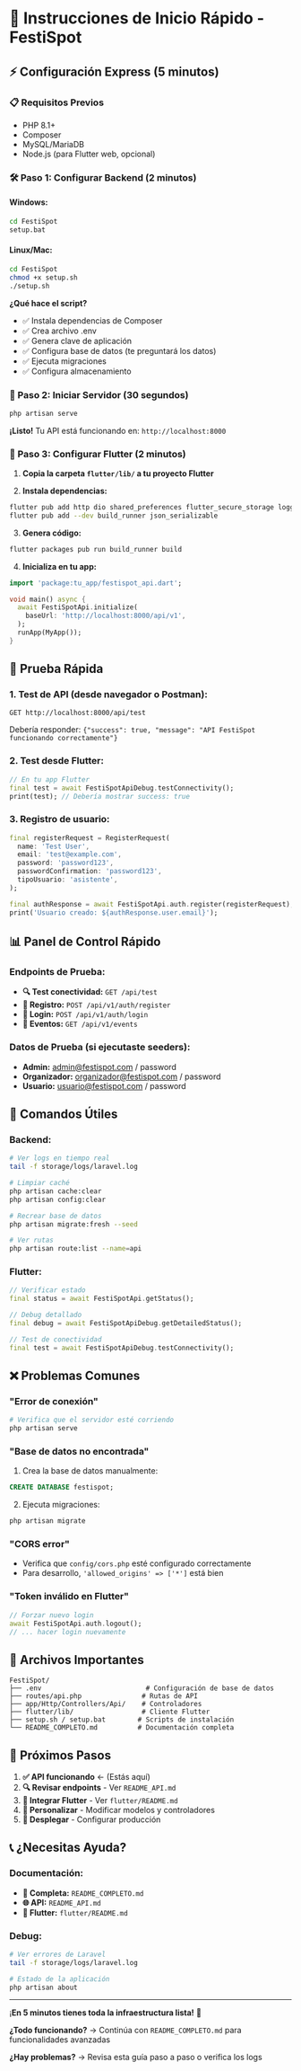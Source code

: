 # 🚀 Instrucciones de Inicio Rápido - FestiSpot

## ⚡ Configuración Express (5 minutos)

### 📋 Requisitos Previos
- PHP 8.1+
- Composer
- MySQL/MariaDB
- Node.js (para Flutter web, opcional)

### 🛠️ Paso 1: Configurar Backend (2 minutos)

#### Windows:
```cmd
cd FestiSpot
setup.bat
```

#### Linux/Mac:
```bash
cd FestiSpot
chmod +x setup.sh
./setup.sh
```

**¿Qué hace el script?**
- ✅ Instala dependencias de Composer
- ✅ Crea archivo .env
- ✅ Genera clave de aplicación
- ✅ Configura base de datos (te preguntará los datos)
- ✅ Ejecuta migraciones
- ✅ Configura almacenamiento

### 🚀 Paso 2: Iniciar Servidor (30 segundos)
```bash
php artisan serve
```

**¡Listo!** Tu API está funcionando en: `http://localhost:8000`

### 📱 Paso 3: Configurar Flutter (2 minutos)

1. **Copia la carpeta `flutter/lib/` a tu proyecto Flutter**

2. **Instala dependencias:**
```bash
flutter pub add http dio shared_preferences flutter_secure_storage logger connectivity_plus equatable
flutter pub add --dev build_runner json_serializable
```

3. **Genera código:**
```bash
flutter packages pub run build_runner build
```

4. **Inicializa en tu app:**
```dart
import 'package:tu_app/festispot_api.dart';

void main() async {
  await FestiSpotApi.initialize(
    baseUrl: 'http://localhost:8000/api/v1',
  );
  runApp(MyApp());
}
```

## 🧪 Prueba Rápida

### 1. Test de API (desde navegador o Postman):
```
GET http://localhost:8000/api/test
```
Debería responder: `{"success": true, "message": "API FestiSpot funcionando correctamente"}`

### 2. Test desde Flutter:
```dart
// En tu app Flutter
final test = await FestiSpotApiDebug.testConnectivity();
print(test); // Debería mostrar success: true
```

### 3. Registro de usuario:
```dart
final registerRequest = RegisterRequest(
  name: 'Test User',
  email: 'test@example.com',
  password: 'password123',
  passwordConfirmation: 'password123',
  tipoUsuario: 'asistente',
);

final authResponse = await FestiSpotApi.auth.register(registerRequest);
print('Usuario creado: ${authResponse.user.email}');
```

## 📊 Panel de Control Rápido

### Endpoints de Prueba:
- **🔍 Test conectividad:** `GET /api/test`
- **👤 Registro:** `POST /api/v1/auth/register`
- **🔑 Login:** `POST /api/v1/auth/login`
- **🎉 Eventos:** `GET /api/v1/events`

### Datos de Prueba (si ejecutaste seeders):
- **Admin:** admin@festispot.com / password
- **Organizador:** organizador@festispot.com / password
- **Usuario:** usuario@festispot.com / password

## 🔧 Comandos Útiles

### Backend:
```bash
# Ver logs en tiempo real
tail -f storage/logs/laravel.log

# Limpiar caché
php artisan cache:clear
php artisan config:clear

# Recrear base de datos
php artisan migrate:fresh --seed

# Ver rutas
php artisan route:list --name=api
```

### Flutter:
```dart
// Verificar estado
final status = await FestiSpotApi.getStatus();

// Debug detallado
final debug = await FestiSpotApiDebug.getDetailedStatus();

// Test de conectividad
final test = await FestiSpotApiDebug.testConnectivity();
```

## ❌ Problemas Comunes

### "Error de conexión"
```bash
# Verifica que el servidor esté corriendo
php artisan serve
```

### "Base de datos no encontrada"
1. Crea la base de datos manualmente:
```sql
CREATE DATABASE festispot;
```
2. Ejecuta migraciones:
```bash
php artisan migrate
```

### "CORS error"
- Verifica que `config/cors.php` esté configurado correctamente
- Para desarrollo, `'allowed_origins' => ['*']` está bien

### "Token inválido en Flutter"
```dart
// Forzar nuevo login
await FestiSpotApi.auth.logout();
// ... hacer login nuevamente
```

## 📁 Archivos Importantes

```
FestiSpot/
├── .env                          # Configuración de base de datos
├── routes/api.php               # Rutas de API
├── app/Http/Controllers/Api/    # Controladores
├── flutter/lib/                 # Cliente Flutter
├── setup.sh / setup.bat        # Scripts de instalación
└── README_COMPLETO.md          # Documentación completa
```

## 🎯 Próximos Pasos

1. **✅ API funcionando** ← (Estás aquí)
2. **🔍 Revisar endpoints** - Ver `README_API.md`
3. **📱 Integrar Flutter** - Ver `flutter/README.md`
4. **🎨 Personalizar** - Modificar modelos y controladores
5. **🚀 Desplegar** - Configurar producción

## 📞 ¿Necesitas Ayuda?

### Documentación:
- **📖 Completa:** `README_COMPLETO.md`
- **🌐 API:** `README_API.md`
- **📱 Flutter:** `flutter/README.md`

### Debug:
```bash
# Ver errores de Laravel
tail -f storage/logs/laravel.log

# Estado de la aplicación
php artisan about
```

---

¡**En 5 minutos tienes toda la infraestructura lista!** 🎉

**¿Todo funcionando?** → Continúa con `README_COMPLETO.md` para funcionalidades avanzadas

**¿Hay problemas?** → Revisa esta guía paso a paso o verifica los logs
